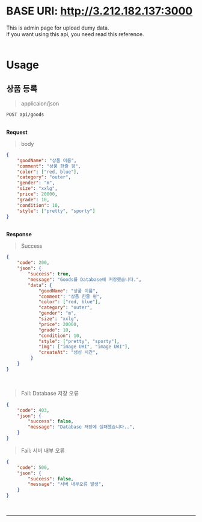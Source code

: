 # BASE URI: http://3.212.182.137:3000
This is admin page for upload dumy data.\
if you want using this api, you need read this reference.
\
\
[]()
# Usage
## 상품 등록
> applicaion/json
```http
POST api/goods
```
\
[]()
**Request**
> body
```json
{
    "goodName": "상품 이름",
    "comment": "상품 한줄 평",
    "color": ["red, blue"],
    "category": "outer",
    "gender": "m",
    "size": "xxlg",
    "price": 20000,
    "grade": 10,
    "condition": 10,
    "style": ["pretty", "sporty"]
}
```
\
[]()
**Response**
> Success
```json
{
    "code": 200,
    "json": {
        "success": true,
        "message": "Goods를 Database에 저장했습니다.",
        "data": {
            "goodName": "상품 이름",
            "comment": "상품 한줄 평",
            "color": ["red, blue"],
            "category": "outer",
            "gender": "m",
            "size": "xxlg",
            "price": 20000,
            "grade": 10,
            "condition": 10,
            "style": ["pretty", "sporty"],
            "img": ["image URI", "image URI"],
            "createAt": "생성 시간",
         }
    }
}
```
\
[]()
> Fail: Database 저장 오류
```json
{
    "code": 403,
    "json": {
        "success": false,
        "message": "Database 저장에 실패했습니다..",
    }
}
```
> Fail: 서버 내부 오류
```json
{
    "code": 500,
    "json": {
        "success": false,
        "message": "서버 내부오류 발생",
    }
}
```
\
[]()

---
